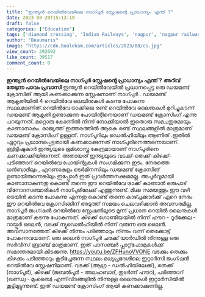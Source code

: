 ```yaml
---
title: "ഇന്ത്യൻ റെയില്‍വേയിലെ നാഗ്പുര്‍ സ്റ്റേഷന്റെ പ്രാധാന്യം എന്ത് ?"
date: 2023-08-20T15:13:19
draft: false
categories: ["Education"]
tags: ['diamond crossing', 'Indian Railways', 'nagpur', 'nagpur railway station']
author: "Beaumaris"
image: "https://cdn.boolokam.com/articles/2023/08/cs.jpg"
view_count: 292692
like_count: 39517
comment_count: 0
---
```


**ഇന്ത്യൻ റെയില്‍വേയിലെ നാഗ്പുര്‍ സ്റ്റേഷന്റെ പ്രാധാന്യം എന്ത് ?** **അറിവ് തേടുന്ന പാവം പ്രവാസി** ഇന്ത്യന്‍ റെയില്‍വേയില്‍ പ്രധാനപ്പെട്ട ഒരു ഡയമണ്ട് ക്രോസിങ് ആയി കണക്കാക്കുന്ന സ്റ്റേഷനാണ് നാഗ്പുര്‍ . ഡയമണ്ട് ആകൃതിയില്‍ 4 റെയില്‍വേ ലെയിനുകള്‍ കടന്നു പോകുന്ന സ്ഥലമാണിത്.റെയിൽവേ ട്രാക്കിലെ രണ്ട് റെയിൽ‌വേ ലൈനുകൾ മുറിച്ചുകടന്ന് ഡയമണ്ട് ആകൃതി ഉണ്ടാക്കുന്ന പോയിന്റിനെയാണ് ഡയമണ്ട് ക്രോസിംഗ് എന്നു പറയുന്നത്. മറ്റൊരു കോണിൽ നിന്ന് നോക്കിയാൽ ഇതൊരു സമചതുരമായും കാണാനാകും. രാജ്യത്ത് ഇത്തരത്തിൽ ആകെ രണ്ട് സ്ഥലങ്ങളിൽ മാത്രമാണ് ഡയമണ്ട് ക്രോസിംഗ് ഉള്ളത്. നാഗ്പൂറിലും ഡെൽഹിയിലും ആണിത് .ഇതിൽ ഏറ്റവും പ്രധാനപ്പെട്ടതായി കണക്കാക്കുന്നത് നാഗ്പൂരിനെത്തന്നെയാണ്. [](https://cdn.boolokam.com/articles/2023/08/cs.jpg)ബ്രിട്ടീഷുകാർ ഇന്ത്യയുടെ ഭൂമിശാസ്ത്ര കേന്ദ്രമായാണ് നാഗ്പൂരിനെ കണക്കാക്കിയിരുന്നത്. അതായത് ഇന്ത്യയുടെ വടക്ക്-തെക്ക്-കിഴക്ക്- പടിഞ്ഞാറ് റെയിൽവേ പോയിന്റുകൾ സംഗമിക്കുന്ന ഇടം. നേരത്തെ ധൻബാദിലും , എറണാകുളം ടെർമിനസിലും ഡയമണ്ട് ക്രോസിങ് ഉണ്ടായിരുന്നെങ്കിലും ഇപ്പോൾ ഇത് പ്രവർത്തനക്ഷമമല്ല. അപൂർവ്വമായി കാണാനാകുന്നതു കൊണ്ട് തന്നെ ഈ റെയിൽവേ ട്രാക്ക് കാണാൻ ഒരുപാട് വിനോദസഞ്ചാരികൾ നാഗ്പൂരിലേക്ക് എത്തുന്നുണ്ട്. മിക്ക സമയത്തും ഈ വഴി ട്രെയിൻ കടന്നു പോകുന്നു എന്നതു കൊണ്ട് തന്നെ കാഴ്ച്ചക്കാർക്ക് ഏറെ നേരം ഈ റെയിൽവേ ക്രോസിങ്ങിന് അടുത്ത് സമയം ചെലവഴിക്കാൻ അവസരമില്ല. നാഗ്പൂർ ജംഗ്ഷൻ റെയിൽവേ സ്റ്റേഷനിലൂടെ മൂന്ന് പ്രധാന റെയിൽ ലൈനുകൾ മാത്രമാണ് കടന്നു പോകുന്നത്. കിഴക്ക് ഗോണ്ടിയയിൽ നിന്ന് ഹൗറ - റൂർക്കേല - റായ്പൂർ ലൈൻ, വടക്ക് ന്യൂഡെൽഹിയിൽ നിന്ന് വരുന്ന ഒരു ലൈൻ. അവസാനത്തേത് കിഴക്ക് നിന്നും പടിഞ്ഞാറും നിന്നും വന്ന് തെക്കോട്ട് പോകുന്നവയാണ്. ഒരു ലൈൻ നാഗ്പൂർ ചരക്ക് യാർഡിൽ നിന്നുള്ള ഒരു സർവീസ് ബ്രാഞ്ച് മാത്രമാണ്. ഇത് പാസഞ്ചർ പ്ലാറ്റ്‌ഫോമുകൾക്ക് സമാന്തരമായി കിടക്കുന്നു. https://youtu.be/ZFHunoVVONE വടക്കും തെക്കും കിഴക്കും പടിഞ്ഞാറും കൂടിച്ചേരുന്ന സ്ഥലം മധ്യപ്രദേശിലെ ഇറ്റാർസി ജംഗ്ഷൻ റെയിൽവേ സ്റ്റേഷനിലാണ്. വടക്ക് (ആഗ്ര - ഡൽഹിയിലേക്ക്), തെക്ക് (നാഗ്പൂർ), കിഴക്ക് (ജബൽപൂർ - അലഹബാദ്, തുടർന്ന് ഹൗറ), പടിഞ്ഞാറ് (ഖണ്ഡ്വ - മുംബൈ) എന്നിവിടങ്ങളിൽ നിന്നുള്ള ലൈനുകൾ ഇറ്റാർസിയിൽ കൂട്ടിമുട്ടുന്നുണ്ട്. ഇത് ഡയമണ്ട് ക്രോസിംഗ് ആയി കണക്കാക്കുന്നില്ല.
